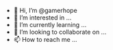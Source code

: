 - 👋 Hi, I’m @gamerhope
- 👀 I’m interested in ...
- 🌱 I’m currently learning ...
- 💞️ I’m looking to collaborate on ...
- 📫 How to reach me ...

<!---
gamerhope/gamerhope is a ✨ special ✨ repository because its `README.md` (this file) appears on your GitHub profile.
You can click the Preview link to take a look at your changes.
--->

